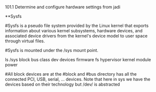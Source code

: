 101.1 Determine and configure hardware settings from jadi

**Sysfs

#Sysfs is a pseudo file system provided by the Linux kernel that exports information about various kernel subsystems, hardware devices, and associated device drivers from the kernel's device model to user space through virtual files.

#Sysfs is mounted under the /sys mount point.

ls /sys
block  bus  class  dev  devices  firmware  fs  hypervisor  kernel  module  power

#All block devices are at the #block and #bus directory has all the connected PCI, USB, serial, ... devices. Note that here in sys we have the devices based on their technology but /dev/ is abstracted
